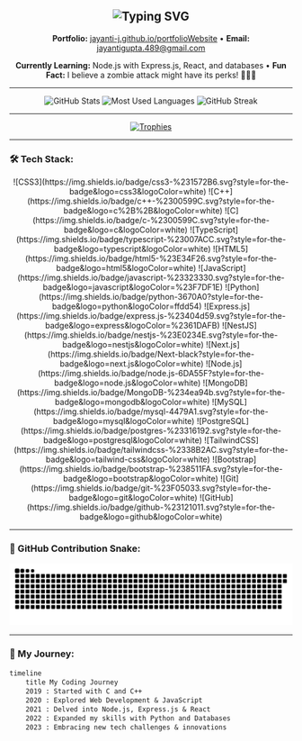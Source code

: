 <!-- Animated Header -->
<h2 align="center">
  <img src="https://readme-typing-svg.herokuapp.com?font=Fira+Code&duration=4000&pause=1000&color=F7DF1E&center=true&vCenter=true&width=800&lines=Hi+I'm+Jayanti;Welcome+to+my+world+of+code!;Let's+build+something+awesome!" alt="Typing SVG" />
</h2>

<!-- Portfolio & Intro -->
<div align="center">
  <p>
    <b>Portfolio:</b> <a href="https://jayanti-j.github.io/portfolioWebsite/">jayanti-j.github.io/portfolioWebsite</a> • 
    <b>Email:</b> <a href="mailto:jayantigupta.489@gmail.com">jayantigupta.489@gmail.com</a>
  </p>
  <p>
    <b>Currently Learning:</b> Node.js with Express.js, React, and databases • 
    <b>Fun Fact:</b> I believe a zombie attack might have its perks! 🧟‍♂️😂
  </p>
</div>

---

<!-- GitHub Stats, Languages & Streak -->
<div align="center">
  <img src="https://github-readme-stats.vercel.app/api?username=Jayanti-j&hide_title=false&hide_rank=false&show_icons=true&include_all_commits=true&count_private=true&disable_animations=false&theme=tokyonight&locale=en&hide_border=false&order=1" height="150" alt="GitHub Stats" />
  <img src="https://github-readme-stats.vercel.app/api/top-langs?username=Jayanti-j&locale=en&hide_title=false&layout=compact&card_width=320&langs_count=6&theme=tokyonight&hide_border=false&order=2" height="150" alt="Most Used Languages" />
  <img src="https://github-readme-streak-stats.herokuapp.com/?user=Jayanti-j&theme=tokyonight&hide_border=false" height="150" alt="GitHub Streak" />
</div>

---

<!-- GitHub Trophies -->
<div align="center">
  <a href="https://github.com/ryo-ma/github-profile-trophy">
    <img src="https://github-profile-trophy.vercel.app/?username=Jayanti-j&theme=gruvbox&no-frame=true&no-bg=true" alt="Trophies" />
  </a>
</div>

---

<!-- Tech Stack -->
### 🛠 Tech Stack:
<div align="center">
  ![CSS3](https://img.shields.io/badge/css3-%231572B6.svg?style=for-the-badge&logo=css3&logoColor=white)
  ![C++](https://img.shields.io/badge/c++-%2300599C.svg?style=for-the-badge&logo=c%2B%2B&logoColor=white)
  ![C](https://img.shields.io/badge/c-%2300599C.svg?style=for-the-badge&logo=c&logoColor=white)
  ![TypeScript](https://img.shields.io/badge/typescript-%23007ACC.svg?style=for-the-badge&logo=typescript&logoColor=white)
  ![HTML5](https://img.shields.io/badge/html5-%23E34F26.svg?style=for-the-badge&logo=html5&logoColor=white)
  ![JavaScript](https://img.shields.io/badge/javascript-%23323330.svg?style=for-the-badge&logo=javascript&logoColor=%23F7DF1E)
  ![Python](https://img.shields.io/badge/python-3670A0?style=for-the-badge&logo=python&logoColor=ffdd54)
  ![Express.js](https://img.shields.io/badge/express.js-%23404d59.svg?style=for-the-badge&logo=express&logoColor=%2361DAFB)
  ![NestJS](https://img.shields.io/badge/nestjs-%23E0234E.svg?style=for-the-badge&logo=nestjs&logoColor=white)
  ![Next.js](https://img.shields.io/badge/Next-black?style=for-the-badge&logo=next.js&logoColor=white)
  ![Node.js](https://img.shields.io/badge/node.js-6DA55F?style=for-the-badge&logo=node.js&logoColor=white)
  ![MongoDB](https://img.shields.io/badge/MongoDB-%234ea94b.svg?style=for-the-badge&logo=mongodb&logoColor=white)
  ![MySQL](https://img.shields.io/badge/mysql-4479A1.svg?style=for-the-badge&logo=mysql&logoColor=white)
  ![PostgreSQL](https://img.shields.io/badge/postgres-%23316192.svg?style=for-the-badge&logo=postgresql&logoColor=white)
  ![TailwindCSS](https://img.shields.io/badge/tailwindcss-%2338B2AC.svg?style=for-the-badge&logo=tailwind-css&logoColor=white)
  ![Bootstrap](https://img.shields.io/badge/bootstrap-%238511FA.svg?style=for-the-badge&logo=bootstrap&logoColor=white)
  ![Git](https://img.shields.io/badge/git-%23F05033.svg?style=for-the-badge&logo=git&logoColor=white)
  ![GitHub](https://img.shields.io/badge/github-%23121011.svg?style=for-the-badge&logo=github&logoColor=white)
</div>

---

<!-- Contribution Snake Animation -->
### 🐍 GitHub Contribution Snake:
<div align="center">
  <img src="https://raw.githubusercontent.com/Jayanti-j/Jayanti-j/output/snake.svg" alt="Snake animation" />
</div>

---

<!-- About Me Timeline (Mermaid) -->
### 📅 My Journey:
```mermaid
timeline
    title My Coding Journey
    2019 : Started with C and C++
    2020 : Explored Web Development & JavaScript
    2021 : Delved into Node.js, Express.js & React
    2022 : Expanded my skills with Python and Databases
    2023 : Embracing new tech challenges & innovations
